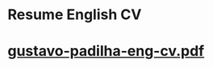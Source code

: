 <h1> Resume English CV <h1> 
  
[gustavo-padilha-eng-cv.pdf](https://github.com/user-attachments/files/23175948/gustavo-padilha-eng-cv.pdf)
